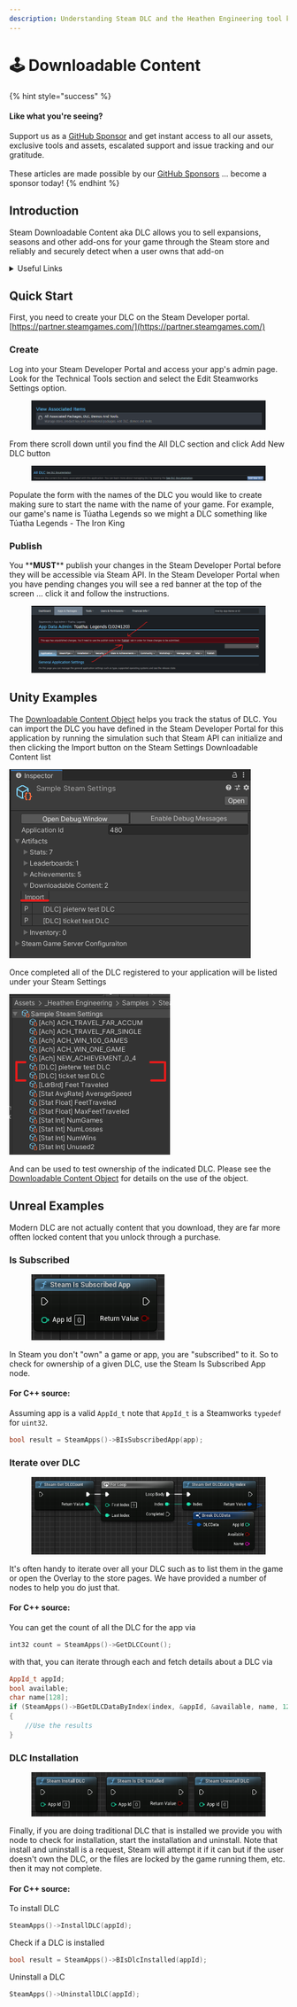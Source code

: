 ```yaml
---
description: Understanding Steam DLC and the Heathen Engineering tool kit
---
```


# 🕹️ Downloadable Content

{% hint style="success" %}
#### Like what you're seeing?

Support us as a [GitHub Sponsor](../where-to-buy/become-a-sponsor.md) and get instant access to all our assets, exclusive tools and assets, escalated support and issue tracking and our gratitude.\
\
These articles are made possible by our [GitHub Sponsors](../where-to-buy/become-a-sponsor.md) ... become a sponsor today!
{% endhint %}

## Introduction

Steam Downloadable Content aka DLC allows you to sell expansions, seasons and other add-ons for your game through the Steam store and reliably and securely detect when a user owns that add-on

<details>

<summary>Useful Links</summary>

* Valve's Documentation\
  [https://partner.steamgames.com/doc/store/application/dlc](https://partner.steamgames.com/doc/store/application/dlc)

</details>

## Quick Start

First, you need to create your DLC on the Steam Developer portal. [https://partner.steamgames.com/](https://partner.steamgames.com/)

### Create

Log into your Steam Developer Portal and access your app's admin page. Look for the Technical Tools section and select the Edit Steamworks Settings option.

<figure><img src="../.gitbook/assets/image (1) (1) (1) (2).png" alt=""><figcaption></figcaption></figure>

From there scroll down until you find the All DLC section and click Add New DLC button

<figure><img src="../.gitbook/assets/image (5) (1) (4).png" alt=""><figcaption></figcaption></figure>

Populate the form with the names of the DLC you would like to create making sure to start the name with the name of your game. For example, our game's name is Túatha Legends so we might a DLC something like Túatha Legends - The Iron King

### Publish

You \*\***MUST**\*\* publish your changes in the Steam Developer Portal before they will be accessible via Steam API. In the Steam Developer Portal when you have pending changes you will see a red banner at the top of the screen ... click it and follow the instructions.

<figure><img src="../.gitbook/assets/image (76).png" alt=""><figcaption></figcaption></figure>

## Unity Examples

The [Downloadable Content Object](../toolkit-for-steamworks/unity/classes-and-structs/downloadable-content-object.md) helps you track the status of DLC. You can import the DLC you have defined in the Steam Developer Portal for this application by running the simulation such that Steam API can initialize and then clicking the Import button on the Steam Settings Downloadable Content list

![](<../.gitbook/assets/image (157) (1) (1) (1).png>)

Once completed all of the DLC registered to your application will be listed under your Steam Settings

![](<../.gitbook/assets/image (178) (1) (1) (1) (1).png>)

And can be used to test ownership of the indicated DLC. Please see the [Downloadable Content Object](../toolkit-for-steamworks/unity/classes-and-structs/downloadable-content-object.md) for details on the use of the object.

## Unreal Examples

Modern DLC are not actually content that you download, they are far more offten locked content that you unlock through a purchase.

### Is Subscribed

<figure><img src="../.gitbook/assets/image (1) (1) (1) (1) (1) (1) (1) (1) (1) (1) (1) (1) (1) (1) (1) (1) (1) (1) (1) (1) (1) (1).png" alt=""><figcaption></figcaption></figure>

In Steam you don't "own" a game or app, you are "subscribed" to it. So to check for ownership of a given DLC, use the Steam Is Subscribed App node.

#### For C++ source:

Assuming app is a valid `AppId_t` note that `AppId_t` is a Steamworks `typedef` for `uint32`.

```cpp
bool result = SteamApps()->BIsSubscribedApp(app);
```

### Iterate over DLC

<figure><img src="../.gitbook/assets/image (1) (1) (1) (1) (1) (1) (1) (1) (1) (1) (1) (1) (1) (1) (1) (1) (1) (1) (1) (1) (1) (1) (1).png" alt=""><figcaption></figcaption></figure>

It's often handy to iterate over all your DLC such as to list them in the game or open the Overlay to the store pages. We have provided a number of nodes to help you do just that.

#### For C++ source:

You can get the count of all the DLC for the app via&#x20;

```cpp
int32 count = SteamApps()->GetDLCCount();
```

with that, you can iterate through each and fetch details about a DLC via

```cpp
AppId_t appId;
bool available;
char name[128];
if (SteamApps()->BGetDLCDataByIndex(index, &appId, &available, name, 128))
{
    //Use the results
}
```

### DLC Installation

<figure><img src="../.gitbook/assets/image (2) (1) (1) (1) (1) (1) (1) (1) (1) (1) (1) (1) (1) (1) (1) (1) (1) (1).png" alt=""><figcaption></figcaption></figure>

Finally, if you are doing traditional DLC that is installed we provide you with node to check for installation, start the installation and uninstall. Note that install and uninstall is a request, Steam will attempt it if it can but if the user doesn't own the DLC, or the files are locked by the game running them, etc. then it may not complete.

#### For C++ source:

To install DLC

```cpp
SteamApps()->InstallDLC(appId);
```

Check if a DLC is installed

```cpp
bool result = SteamApps()->BIsDlcInstalled(appId);
```

Uninstall a DLC

```cpp
SteamApps()->UninstallDLC(appId);
```

